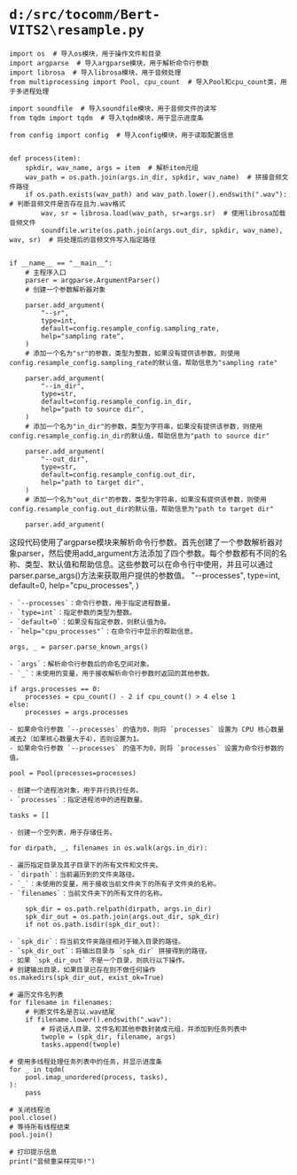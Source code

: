 # `d:/src/tocomm/Bert-VITS2\resample.py`

```
import os  # 导入os模块，用于操作文件和目录
import argparse  # 导入argparse模块，用于解析命令行参数
import librosa  # 导入librosa模块，用于音频处理
from multiprocessing import Pool, cpu_count  # 导入Pool和cpu_count类，用于多进程处理

import soundfile  # 导入soundfile模块，用于音频文件的读写
from tqdm import tqdm  # 导入tqdm模块，用于显示进度条

from config import config  # 导入config模块，用于读取配置信息


def process(item):
    spkdir, wav_name, args = item  # 解析item元组
    wav_path = os.path.join(args.in_dir, spkdir, wav_name)  # 拼接音频文件路径
    if os.path.exists(wav_path) and wav_path.lower().endswith(".wav"):  # 判断音频文件是否存在且为.wav格式
        wav, sr = librosa.load(wav_path, sr=args.sr)  # 使用librosa加载音频文件
        soundfile.write(os.path.join(args.out_dir, spkdir, wav_name), wav, sr)  # 将处理后的音频文件写入指定路径


if __name__ == "__main__":
    # 主程序入口
    parser = argparse.ArgumentParser()
    # 创建一个参数解析器对象

    parser.add_argument(
        "--sr",
        type=int,
        default=config.resample_config.sampling_rate,
        help="sampling rate",
    )
    # 添加一个名为"sr"的参数，类型为整数，如果没有提供该参数，则使用config.resample_config.sampling_rate的默认值，帮助信息为"sampling rate"

    parser.add_argument(
        "--in_dir",
        type=str,
        default=config.resample_config.in_dir,
        help="path to source dir",
    )
    # 添加一个名为"in_dir"的参数，类型为字符串，如果没有提供该参数，则使用config.resample_config.in_dir的默认值，帮助信息为"path to source dir"

    parser.add_argument(
        "--out_dir",
        type=str,
        default=config.resample_config.out_dir,
        help="path to target dir",
    )
    # 添加一个名为"out_dir"的参数，类型为字符串，如果没有提供该参数，则使用config.resample_config.out_dir的默认值，帮助信息为"path to target dir"

    parser.add_argument(
```

这段代码使用了argparse模块来解析命令行参数。首先创建了一个参数解析器对象parser，然后使用add_argument方法添加了四个参数。每个参数都有不同的名称、类型、默认值和帮助信息。这些参数可以在命令行中使用，并且可以通过parser.parse_args()方法来获取用户提供的参数值。
        "--processes",
        type=int,
        default=0,
        help="cpu_processes",
    )
```
- `--processes`：命令行参数，用于指定进程数量。
- `type=int`：指定参数的类型为整数。
- `default=0`：如果没有指定参数，则默认值为0。
- `help="cpu_processes"`：在命令行中显示的帮助信息。

```
    args, _ = parser.parse_known_args()
```
- `args`：解析命令行参数后的命名空间对象。
- `_`：未使用的变量，用于接收解析命令行参数时返回的其他参数。

```
    if args.processes == 0:
        processes = cpu_count() - 2 if cpu_count() > 4 else 1
    else:
        processes = args.processes
```
- 如果命令行参数 `--processes` 的值为0，则将 `processes` 设置为 CPU 核心数量减去2（如果核心数量大于4），否则设置为1。
- 如果命令行参数 `--processes` 的值不为0，则将 `processes` 设置为命令行参数的值。

```
    pool = Pool(processes=processes)
```
- 创建一个进程池对象，用于并行执行任务。
- `processes`：指定进程池中的进程数量。

```
    tasks = []
```
- 创建一个空列表，用于存储任务。

```
    for dirpath, _, filenames in os.walk(args.in_dir):
```
- 遍历指定目录及其子目录下的所有文件和文件夹。
- `dirpath`：当前遍历到的文件夹路径。
- `_`：未使用的变量，用于接收当前文件夹下的所有子文件夹的名称。
- `filenames`：当前文件夹下的所有文件的名称。

```
        spk_dir = os.path.relpath(dirpath, args.in_dir)
        spk_dir_out = os.path.join(args.out_dir, spk_dir)
        if not os.path.isdir(spk_dir_out):
```
- `spk_dir`：将当前文件夹路径相对于输入目录的路径。
- `spk_dir_out`：将输出目录与 `spk_dir` 拼接得到的路径。
- 如果 `spk_dir_out` 不是一个目录，则执行以下操作。
# 创建输出目录，如果目录已存在则不做任何操作
os.makedirs(spk_dir_out, exist_ok=True)

# 遍历文件名列表
for filename in filenames:
    # 判断文件名是否以.wav结尾
    if filename.lower().endswith(".wav"):
        # 将说话人目录、文件名和其他参数封装成元组，并添加到任务列表中
        twople = (spk_dir, filename, args)
        tasks.append(twople)

# 使用多线程处理任务列表中的任务，并显示进度条
for _ in tqdm(
    pool.imap_unordered(process, tasks),
):
    pass

# 关闭线程池
pool.close()
# 等待所有线程结束
pool.join()

# 打印提示信息
print("音频重采样完毕!")
```